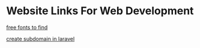 # Website Links For Web Development

[free fonts to find](https://fonts.bunny.net/)

[create subdomain in laravel](https://www.freecodecamp.org/news/laravel-subdomians/)

